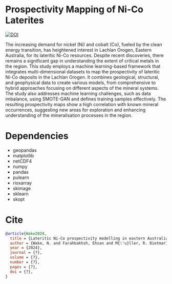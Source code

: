 # Prospectivity Mapping of Ni-Co Laterites

[![DOI](https://zenodo.org/badge/590281373.svg)](https://zenodo.org/doi/10.5281/zenodo.10681931)

The increasing demand for nickel (Ni) and cobalt (Co), fueled by the clean energy transition, has heightened interest in Lachlan Orogen, Eastern Australia, for its lateritic Ni-Co resources. Despite recent discoveries, there remains a significant gap in understanding the extent of critical metals in the region. This study employs a machine learning-based framework that integrates multi-dimensional datasets to map the prospectivity of lateritic Ni-Co deposits in the Lachlan Orogen. It combines geological, structural, and geophysical data to create various models, from comprehensive to hybrid approaches focusing on different aspects of the mineral systems. The study also addresses machine learning challenges, such as data imbalance, using SMOTE-GAN and defines training samples effectively. The resulting prospectivity maps show a high correlation with known mineral occurrences, suggesting new areas for exploration and enhancing understanding of the mineralisation processes in the region.

# Dependencies

- geopandas
- matplotlib
- netCDF4
- numpy
- pandas
- pulearn
- rioxarray
- skimage
- sklearn
- skopt

# Cite

```bib
@article{Wake2024,
  title = {Lateritic Ni-Co prospectivity modelling in eastern Australia using an enhanced generative adversarial network and positive-unlabelled bagging},
  author = {Wake, N. and Farahbakhsh, Ehsan and M{\"u}ller, R. Dietmar},
  year = {2024},
  journal = {?},
  volume = {?},
  number = {?},
  pages = {?},
  doi = {?},
}
```
